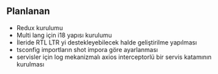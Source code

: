 ## Planlanan
- Redux kurulumu
- Multi lang için i18 yapısı kurulumu
- İleride RTL LTR yi destekleyebilecek halde geliştirilme yapılması
- tsconfig importların shot impora göre ayarlanması
- servisler için log mekanizmalı axios interceptorlü bir servis katamının kurulması
